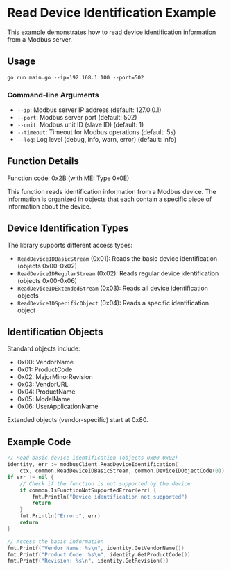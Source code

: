 # Read Device Identification Example

This example demonstrates how to read device identification information from a Modbus server.

## Usage

```
go run main.go --ip=192.168.1.100 --port=502
```

### Command-line Arguments

- `--ip`: Modbus server IP address (default: 127.0.0.1)
- `--port`: Modbus server port (default: 502)
- `--unit`: Modbus unit ID (slave ID) (default: 1)
- `--timeout`: Timeout for Modbus operations (default: 5s)
- `--log`: Log level (debug, info, warn, error) (default: info)

## Function Details

Function code: 0x2B (with MEI Type 0x0E)

This function reads identification information from a Modbus device. The information is organized in objects that each contain a specific piece of information about the device.

## Device Identification Types

The library supports different access types:

- `ReadDeviceIDBasicStream` (0x01): Reads the basic device identification (objects 0x00-0x02)
- `ReadDeviceIDRegularStream` (0x02): Reads regular device identification (objects 0x00-0x06)
- `ReadDeviceIDExtendedStream` (0x03): Reads all device identification objects
- `ReadDeviceIDSpecificObject` (0x04): Reads a specific identification object

## Identification Objects

Standard objects include:

- 0x00: VendorName
- 0x01: ProductCode
- 0x02: MajorMinorRevision
- 0x03: VendorURL
- 0x04: ProductName
- 0x05: ModelName
- 0x06: UserApplicationName

Extended objects (vendor-specific) start at 0x80.

## Example Code

```go
// Read basic device identification (objects 0x00-0x02)
identity, err := modbusClient.ReadDeviceIdentification(
    ctx, common.ReadDeviceIDBasicStream, common.DeviceIDObjectCode(0))
if err != nil {
    // Check if the function is not supported by the device
    if common.IsFunctionNotSupportedError(err) {
        fmt.Println("Device identification not supported")
        return
    }
    fmt.Println("Error:", err)
    return
}

// Access the basic information
fmt.Printf("Vendor Name: %s\n", identity.GetVendorName())
fmt.Printf("Product Code: %s\n", identity.GetProductCode())
fmt.Printf("Revision: %s\n", identity.GetRevision())
```